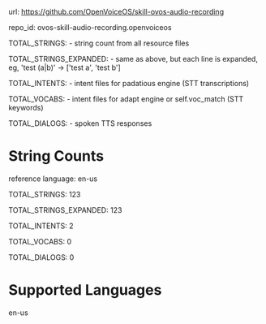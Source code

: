 url: https://github.com/OpenVoiceOS/skill-ovos-audio-recording

repo_id: ovos-skill-audio-recording.openvoiceos

TOTAL_STRINGS:  - string count from all resource files

TOTAL_STRINGS_EXPANDED: - same as above, but each line is expanded, eg, 'test (a|b)' -> ['test a', 'test b']

TOTAL_INTENTS: - intent files for padatious engine (STT transcriptions)

TOTAL_VOCABS: - intent files for adapt engine or self.voc_match (STT keywords)

TOTAL_DIALOGS: - spoken TTS responses

# String Counts

reference language: en-us

TOTAL_STRINGS: 123

TOTAL_STRINGS_EXPANDED: 123

TOTAL_INTENTS: 2

TOTAL_VOCABS: 0

TOTAL_DIALOGS: 0

# Supported Languages

en-us
